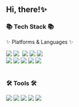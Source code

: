 <div align=left>
	<h2>Hi, there!✨</h1>
</div>

<div align=left>
	<h3>📚 Tech Stack 📚</h3>
	<p>✨ Platforms & Languages ✨</p>
</div>
<div align="left">
	<img src="https://img.shields.io/badge/HTML-E34F26?style=flat-square&logo=HTML5&logoColor=white" />
	<img src="https://img.shields.io/badge/Javascript-ffb13b?style=flat-square&logo=javascript&logoColor=white"/></a>&nbsp
	<img src="https://img.shields.io/badge/TypeScript-3178C6?style=flat-square&logo=TypeScript&logoColor=white" />
	<img src="https://img.shields.io/badge/React-61DAFB?style=flat-square&logo=React&logoColor=white" />
	<img src="https://img.shields.io/badge/tailwindcss-%2306B6D4?style=flat-square&logo=tailwindcss&logoColor=white" /><br />
	<img src="https://img.shields.io/badge/Next.js-000000?style=flat-square&logo=Next.js&logoColor=white" />
	<img src="https://img.shields.io/badge/styled-component-DB7093?style=flat-square&logo=styled-components&logoColor=white" />
	<img src="https://img.shields.io/badge/css-1572B6?style=flat-square&logo=css3&logoColor=white"/>
	<img src="https://img.shields.io/badge/Recoil-%233578E5?style=flat-square&logo=recoil&logoColor=white" />
	<img src="https://img.shields.io/badge/Redux-%23764ABC?style=flat-square&logo=Redux&logoColor=white" />&nbsp 
</div>
<br />
<div align=left>
<h3>🛠 Tools 🛠</h3>
</div>

<div align=left>
	<img src="https://img.shields.io/badge/Visual%20Studio%20Code-007ACC?style=flat-square&logo=VisualStudioCode&logoColor=white" />
	<img src="https://img.shields.io/badge/GitHub-181717?style=flat-square&logo=GitHub&logoColor=white" />
	<img src="https://img.shields.io/badge/Figma-F24E1E?style=flat-square&logo=Figma&logoColor=white" />
	<img src="https://img.shields.io/badge/Trello-%230052CC?style=flat-square&logo=Trello&logoColor=white" />
	<img src="https://img.shields.io/badge/Notion-%23000000?style=flat-square&logo=Notion&logoColor=white" />
</div>
